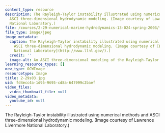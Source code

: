 ```yaml
---
content_type: resource
description: The Rayleigh-Taylor instability illustrated using numerical methods and
  ASCI three-dimensional hydrodynamic modeling. (Image courtesy of Lawrence Livermore
  National Laboratory.)
file: /courses/2-29-numerical-marine-hydrodynamics-13-024-spring-2003/fd4ecc4a1d959695cd8a647999c2baef_2-29s03.jpg
file_type: image/jpeg
image_metadata:
  caption: The Rayleigh-Taylor instability illustrated using numerical methods and
    ASCI three-dimensional hydrodynamic modeling. (Image courtesy of [Lawrence Livermore
    National Laboratory](http://www.llnl.gov/).)
  credit: ''
  image-alt: An ASCI three-dimensional modeling of the Rayleigh-Taylor instability.
learning_resource_types: []
ocw_type: OCWImage
resourcetype: Image
title: 2-29s03.jpg
uid: fd4ecc4a-1d95-9695-cd8a-647999c2baef
video_files:
  video_thumbnail_file: null
video_metadata:
  youtube_id: null
---
```

The Rayleigh-Taylor instability illustrated using numerical methods and ASCI three-dimensional hydrodynamic modeling. (Image courtesy of Lawrence Livermore National Laboratory.)

